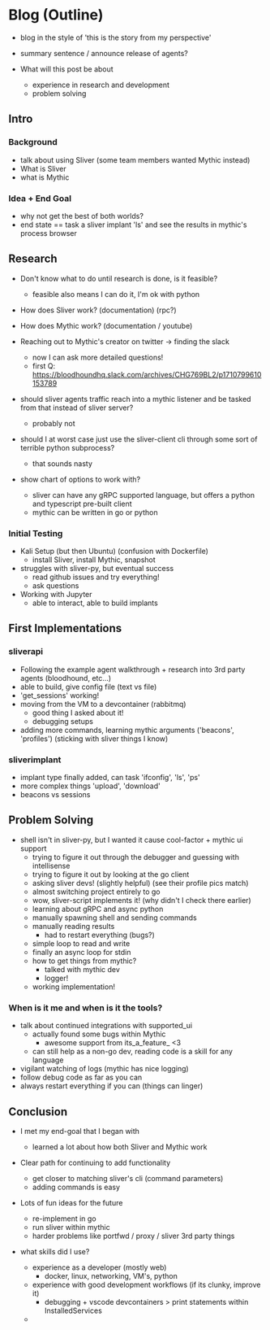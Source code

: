 # Blog (Outline)

- blog in the style of 'this is the story from my perspective'

- summary sentence / announce release of agents?
- What will this post be about
    - experience in research and development
    - problem solving

## Intro

### Background

- talk about using Sliver (some team members wanted Mythic instead)
- What is Sliver
- what is Mythic

### Idea + End Goal

- why not get the best of both worlds?
- end state == task a sliver implant 'ls' and see the results in mythic's process browser

## Research

- Don't know what to do until research is done, is it feasible?
    - feasible also means I can do it, I'm ok with python
- How does Sliver work? (documentation) (rpc?)
- How does Mythic work? (documentation / youtube)
- Reaching out to Mythic's creator on twitter -> finding the slack
    - now I can ask more detailed questions!
    - first Q: https://bloodhoundhq.slack.com/archives/CHG769BL2/p1710799610153789

- should sliver agents traffic reach into a mythic listener and be tasked from that instead of sliver server?
    - probably not
- should I at worst case just use the sliver-client cli through some sort of terrible python subprocess?
    - that sounds nasty

- show chart of options to work with?
    - sliver can have any gRPC supported language, but offers a python and typescript pre-built client
    - mythic can be written in go or python

### Initial Testing

- Kali Setup (but then Ubuntu) (confusion with Dockerfile)
    - install Sliver, install Mythic, snapshot
- struggles with sliver-py, but eventual success
    - read github issues and try everything!
    - ask questions
- Working with Jupyter
    - able to interact, able to build implants

## First Implementations

### sliverapi

- Following the example agent walkthrough + research into 3rd party agents (bloodhound, etc...)
- able to build, give config file (text vs file)
- 'get_sessions' working!
- moving from the VM to a devcontainer (rabbitmq)
    - good thing I asked about it!
    - debugging setups
- adding more commands, learning mythic arguments ('beacons', 'profiles') (sticking with sliver things I know)

### sliverimplant

- implant type finally added, can task 'ifconfig', 'ls', 'ps'
- more complex things 'upload', 'download'
- beacons vs sessions

## Problem Solving

- shell isn't in sliver-py, but I wanted it cause cool-factor + mythic ui support
    - trying to figure it out through the debugger and guessing with intellisense
    - trying to figure it out by looking at the go client
    - asking sliver devs! (slightly helpful) (see their profile pics match)
    - almost switching project entirely to go
    - wow, sliver-script implements it! (why didn't I check there earlier)
    - learning about gRPC and async python
    - manually spawning shell and sending commands
    - manually reading results
        - had to restart everything (bugs?)
    - simple loop to read and write
    - finally an async loop for stdin
    - how to get things from mythic?
        - talked with mythic dev
        - logger!
    - working implementation!

### When is it me and when is it the tools?

- talk about continued integrations with supported_ui
    - actually found some bugs within Mythic
        - awesome support from its_a_feature_ <3
    - can still help as a non-go dev, reading code is a skill for any language
- vigilant watching of logs (mythic has nice logging)
- follow debug code as far as you can
- always restart everything if you can (things can linger)

## Conclusion

- I met my end-goal that I began with
    - learned a lot about how both Sliver and Mythic work
- Clear path for continuing to add functionality
    - get closer to matching sliver's cli (command parameters)
    - adding commands is easy
- Lots of fun ideas for the future
    - re-implement in go
    - run sliver within mythic
    - harder problems like portfwd / proxy / sliver 3rd party things

- what skills did I use?
    - experience as a developer (mostly web)
        - docker, linux, networking, VM's, python
    - experience with good development workflows (if its clunky, improve it)
        - debugging + vscode devcontainers > print statements within InstalledServices
    - 
